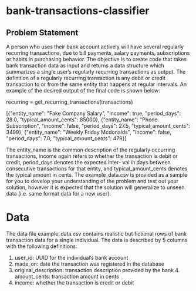 # bank-transactions-classifier

## Problem Statement
A person who uses their bank account actively will have several regularly recurring transactions, due to bill payments, salary payments, subscriptions or habits in purchasing behavior. The objective is to create code that takes bank transaction data as input and returns a data structure which summarizes a single user’s regularly recurring transactions as output. The definition of a regularly recurring transaction is any debit or credit transaction to or from the same entity that happens at regular intervals. An example of the desired output of the final code is shown below:


recurring = get_recurring_transactions(transactions)

[{"entity_name": "Fake Company Salary", "income": true, "period_days": 28.0, "typical_amount_cents": 85000},
{"entity_name": "Phone Subscription", "income": false, "period_days": 27.5, "typical_amount_cents": 3499},
{"entity_name": "Weekly Friday Mcdonalds", "income": false, "period_days": 7.0, "typical_amount_cents": 479}]

The entity_name is the common description of the regularly occurring transactions, income again refers to whether the transaction is debit or credit, period_days denotes the expected inter- val in days between consecutive transactions for that entity, and typical_amount_cents denotes the typical amount in cents. The example_data.csv is provided as a sample for you to develop your understanding of the problem and test out your solution, however it is expected that the solution will generalize to unseen data (i.e. same format data for a new user).

# Data

The data file example_data.csv contains realistic but fictional rows of bank transaction data for a single individual. The data is described by 5 columns with the following definitions:

1. user_id: UUID for the individual’s bank account
2. made_on: date the transaction was registered in the database
3. original_description: transaction description provided by the bank 4. amount_cents: transaction amount in cents
5. income: whether the transaction is credit or debit
